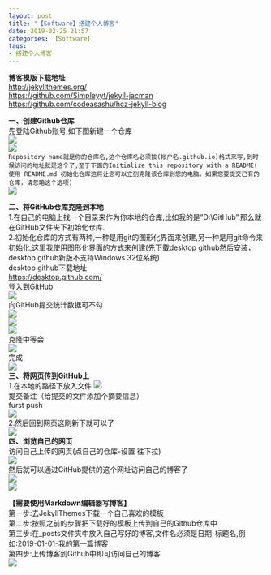 ```yaml
---
layout: post
title: "【Software】搭建个人博客"
date: 2019-02-25 21:57
categories: 【Software】
tags:
- 搭建个人博客
---
```


**博客模版下载地址**  
<http://jekyllthemes.org/>  
<https://github.com/Simpleyyt/jekyll-jacman>  
<https://github.com/codeasashu/hcz-jekyll-blog>  

**一、创建Github仓库**  
先登陆Github账号,如下图新建一个仓库  
![](http://r.photo.store.qq.com/psb?/57f6398e-db93-428d-8871-6d2527ad188f/tmAY1*Uz4Bv*DCDMg1UA5prkQdNhvbSqzH8eGixu4KY!/o/dDYBAAAAAAAA&ek=1&kp=1&pt=0&bo=qwJsAasCbAEDEDU!&tl=1&su=044720545&tm=1553403600&sce=0-12-12&rf=2-9)  
![](http://r.photo.store.qq.com/psb?/57f6398e-db93-428d-8871-6d2527ad188f/Gwbkp2XqrxRugyLAEdRooXO7La.eGhpfI96OgryK66I!/o/dDYBAAAAAAAA&ek=1&kp=1&pt=0&bo=egJSAXoCUgEDEDU!&tl=1&su=028536049&tm=1553403600&sce=0-12-12&rf=2-9)  
`Repository name就是你的仓库名,这个仓库名必须按(帐户名.github.io)格式来写,到时候访问的地址就是这个了,至于下面的Initialize this repository with a README( 使用 README.md 初始化仓库这将让您可以立刻克隆该仓库到您的电脑。如果您要提交已有的仓库，请忽略这个选项)`  
![](http://r.photo.store.qq.com/psb?/57f6398e-db93-428d-8871-6d2527ad188f/qa0AWqGcOyEpRRovsf6vNPtYdYhTmPWtZvhdyobwfl8!/o/dL4AAAAAAAAA&ek=1&kp=1&pt=0&bo=VgXYAlYF2AIDIAU!&tl=1&su=021208833&tm=1553403600&sce=0-12-12&rf=2-9)  

**二、将GitHub仓库克隆到本地**  
1.在自己的电脑上找一个目录来作为你本地的仓库,比如我的是”D:\GitHub”,那么就在GitHub文件夹下初始化仓库.  
2.初始化仓库的方式有两种,一种是用git的图形化界面来创建,另一种是用git命令来初始化,这里我使用图形化界面的方式来创建(先下载desktop github然后安装，desktop github新版不支持Windows 32位系统)  
desktop github下载地址  
<https://desktop.github.com/>  
登入到GitHub  
![](http://r.photo.store.qq.com/psb?/57f6398e-db93-428d-8871-6d2527ad188f/vQMvgZ7pfIjDE.MzZsaGcfewu3JSXJO11eJF.nyvPHE!/o/dL8AAAAAAAAA&ek=1&kp=1&pt=0&bo=vwOVAr8DlQIDMBU!&tl=1&su=0182371809&tm=1553403600&sce=0-12-12&rf=2-9)  
向GitHub提交统计数据可不勾  
![](http://r.photo.store.qq.com/psb?/57f6398e-db93-428d-8871-6d2527ad188f/3eP6kBUk7CBSk6SLUf9CZycRKQBf7*5YJEzrxrbq2GI!/o/dFMBAAAAAAAA&ek=1&kp=1&pt=0&bo=wgOVAsIDlQIDMBU!&tl=1&su=0110439745&tm=1553403600&sce=0-12-12&rf=2-9)  
![](http://r.photo.store.qq.com/psb?/57f6398e-db93-428d-8871-6d2527ad188f/HSuIxscKJqTIjyvDtQQnbndT5ui030UeV17KKEkS3TU!/o/dMIAAAAAAAAA&ek=1&kp=1&pt=0&bo=VgXXAlYF1wIDEDU!&tl=1&su=017684945&tm=1553403600&sce=0-12-12&rf=2-9)  
![](http://r.photo.store.qq.com/psb?/57f6398e-db93-428d-8871-6d2527ad188f/rUJA*MjAXmz.RE.GTWNHsJ9HdRrej6ehuqEedjScIAU!/o/dDQBAAAAAAAA&ek=1&kp=1&pt=0&bo=8gSgAvIEoAIDIAU!&tl=1&su=0205845697&tm=1553403600&sce=0-12-12&rf=2-9)  
克隆中等会  
![](http://r.photo.store.qq.com/psb?/57f6398e-db93-428d-8871-6d2527ad188f/EWV5ilSfUz.*MBff6P*t6GbkoRYdM*WDjMZjJ*fRf8g!/o/dL8AAAAAAAAA&ek=1&kp=1&pt=0&bo=VgXYAlYF2AIDEDU!&tl=1&su=0159959169&tm=1553403600&sce=0-12-12&rf=2-9)  
完成  
![](http://r.photo.store.qq.com/psb?/57f6398e-db93-428d-8871-6d2527ad188f/H8bG5Ein8awOph0KkJsylp6qT8Q9XU9MqXj481JdISU!/o/dL8AAAAAAAAA&ek=1&kp=1&pt=0&bo=VgXUAlYF1AIDEDU!&tl=1&su=0230474961&tm=1553403600&sce=0-12-12&rf=2-9)  
**三、将网页传到GitHub上**  
1.在本地的路径下放入文件
![](http://r.photo.store.qq.com/psb?/57f6398e-db93-428d-8871-6d2527ad188f/CyAjfqukp1304o7bIVzBC.rOYddUrXSzAdM23JaVf2U!/o/dL8AAAAAAAAA&ek=1&kp=1&pt=0&bo=2gJcAtoCXAIDEDU!&tl=1&su=0263285937&tm=1553403600&sce=0-12-12&rf=2-9)  
提交备注（给提交的文件添加个摘要信息）  
furst push  
![](http://r.photo.store.qq.com/psb?/57f6398e-db93-428d-8871-6d2527ad188f/pvI3WikkaVH1QgeLzXMEPNVwyCZOTfNe2xhHQyXiqog!/o/dL8AAAAAAAAA&ek=1&kp=1&pt=0&bo=VgXYAlYF2AIDEDU!&tl=1&su=0129619153&tm=1553403600&sce=0-12-12&rf=2-9)  
2.然后回到网页这刷新下就可以了  
![](http://r.photo.store.qq.com/psb?/57f6398e-db93-428d-8871-6d2527ad188f/it7SSmFD0VZwvyDJFYtilXimfk*HRs8d50*T.d*sONM!/o/dDQBAAAAAAAA&ek=1&kp=1&pt=0&bo=VgXUAlYF1AIDEDU!&tl=1&su=0214101793&tm=1553403600&sce=0-12-12&rf=2-9)  
**四、浏览自己的网页**  
访问自己上传的网页(点自己的仓库-设置  往下拉)  
![](http://r.photo.store.qq.com/psb?/57f6398e-db93-428d-8871-6d2527ad188f/2dAtNdcTecMw7gPAjjeNzkxdCQcoWN3UMUZhe9HrjWg!/o/dL8AAAAAAAAA&ek=1&kp=1&pt=0&bo=8QOjAPEDowADEDU!&tl=1&su=0232018353&tm=1553403600&sce=0-12-12&rf=2-9)  
然后就可以通过GitHub提供的这个网址访问自己的博客了  
![](http://r.photo.store.qq.com/psb?/57f6398e-db93-428d-8871-6d2527ad188f/VJ0fICRzY43ZK591.anx8zfW3sMyNS7VLH0C4VtomAY!/o/dFQBAAAAAAAA&ek=1&kp=1&pt=0&bo=wAL7AMAC.wADEDU!&tl=1&su=0268041425&tm=1553403600&sce=0-12-12&rf=2-9)  
![](http://r.photo.store.qq.com/psb?/57f6398e-db93-428d-8871-6d2527ad188f/.DCDzaYjz8f17vCeRiWeAHcC33QOwk4l1K4fGbrk5ak!/o/dL4AAAAAAAAA&ek=1&kp=1&pt=0&bo=VgXaAlYF2gIDEDU!&tl=1&su=0166572849&tm=1553403600&sce=0-12-12&rf=2-9)  


**【需要使用Markdown编辑器写博客】**  
第一步:去JekyllThemes下载一个自己喜欢的模板  
第二步:按照之前的步骤把下载好的模板上传到自己的Github仓库中  
第三步:在_posts文件夹中放入自己写好的博客,文件名必须是日期-标题名,例如:2019-01-01-我的第一篇博客  
第四步:上传博客到Github中即可访问自己的博客  
![](http://r.photo.store.qq.com/psb?/57f6398e-db93-428d-8871-6d2527ad188f/dV0FGUcNRaFWFKAAsldsvxZ7wFjL93nalP5vWHUWa6c!/o/dLkAAAAAAAAA&ek=1&kp=1&pt=0&bo=2wO1AdsDtQEDEDU!&tl=1&su=0119672833&tm=1553403600&sce=0-12-12&rf=2-9)